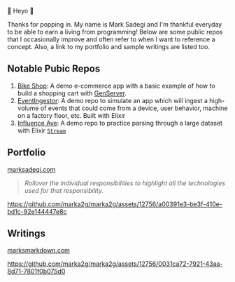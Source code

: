 👋 Heyo 👋

Thanks for popping in. My name is Mark Sadegi and I'm thankful everyday to be able to earn a living from programming! Below are some public repos that I occasionally improve and often refer to when I want to reference a concept. Also, a link to my portfolio and sample writings are listed too. 

## Notable Pubic Repos
1. [Bike Shop](https://github.com/marka2g/bike_shop): A demo e-commerce app with a basic example of how to build a shopping cart with [GenServer](https://hexdocs.pm/elixir/GenServer.html).
2. [EventIngestor](https://github.com/marka2g/event_ingestor): A demo repo to simulate an app which will ingest a high-volume of events that could come from a device, user behavior, machine on a factory floor, etc.  Built with Elixir
3. [Influence Ave](https://github.com/marka2g/influence_avenue): A demo repo to practice parsing through a large dataset with Elixir [`Stream`](https://hexdocs.pm/elixir/Stream.html)
<!-- 4. widgmart -->
<!-- 5. [Citizen Uprise](https://github.com/marka2g/citizen_uprise) -->

## Portfolio 
[marksadegi.com](https://www.marksadegi.com)
>_Rollover the individual responsibilities to highlight all the technologies used for that responsibility._

https://github.com/marka2g/marka2g/assets/12756/a00391e3-be3f-410e-bd1c-92e144447e8c


## Writings
[marksmarkdown.com](https://marksmarkdown.com/elevator-pitch.html)


https://github.com/marka2g/marka2g/assets/12756/0031ca72-7921-43aa-8d71-7801f0b075d0

